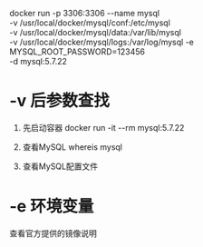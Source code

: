 docker run -p 3306:3306 --name mysql \
-v /usr/local/docker/mysql/conf:/etc/mysql \
-v /usr/local/docker/mysql/data:/var/lib/mysql \
-v /usr/local/docker/mysql/logs:/var/log/mysql
-e MYSQL_ROOT_PASSWORD=123456 \
-d mysql:5.7.22

# -v 后参数查找

1. 先启动容器
docker run -it --rm mysql:5.7.22

2. 查看MySQL
whereis mysql

3. 查看MySQL配置文件

# -e 环境变量

查看官方提供的镜像说明